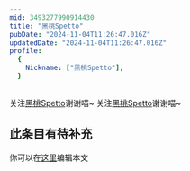 ```yaml
---
mid: 3493277990914430
title: "黑桃Spetto"
pubDate: "2024-11-04T11:26:47.016Z"
updatedDate: "2024-11-04T11:26:47.016Z"
profile:
  {
    Nickname: ["黑桃Spetto"],
  }
---
```


关注[黑桃Spetto](https://space.bilibili.com/3493277990914430)谢谢喵~ 关注[黑桃Spetto](https://space.bilibili.com/3493277990914430)谢谢喵~

## 此条目有待补充
你可以在[这里](https://github.com/Yuhanawa/VTuber.ICU/edit/master/src/content/v/黑桃Spetto/index.md)编辑本文
